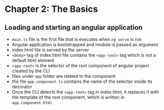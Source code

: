 # Chapter 2: The Basics

## Loading and starting an angular application

- `main.ts` file is the first file that is executes when `ng serve` is run
- Angular application is bootstrapped and module is passed as argument
- index.html file is served by the server
- `<body>` tag of index.html file contains the `<app-root>` tag which is not a default html element
- `<app-root>` is the selector of the root component of angular project created by the CLI
- files under `app` folder are related to the component
- the file `app.component.ts` contains the name of the selector inside its decorator
- Once the CLI detects the `<app-root>` tag in index.html, it replaces it with the template of the root component, which is written in `app.component.html`
